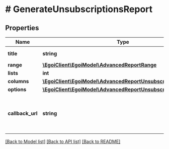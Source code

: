 # # GenerateUnsubscriptionsReport

## Properties

Name | Type | Description | Notes
------------ | ------------- | ------------- | -------------
**title** | **string** | Advanced report title | 
**range** | [**\EgoiClient\EgoiModel\AdvancedReportRange**](AdvancedReportRange.md) |  | 
**lists** | **int** |  | 
**columns** | [**\EgoiClient\EgoiModel\AdvancedReportUnsubscriptionsColumns**](AdvancedReportUnsubscriptionsColumns.md) |  | 
**options** | [**\EgoiClient\EgoiModel\AdvancedReportUnsubscriptionsOptions**](AdvancedReportUnsubscriptionsOptions.md) |  | 
**callback_url** | **string** | URL which will receive the information of the report | [optional] 

[[Back to Model list]](../../README.md#documentation-for-models) [[Back to API list]](../../README.md#documentation-for-api-endpoints) [[Back to README]](../../README.md)


